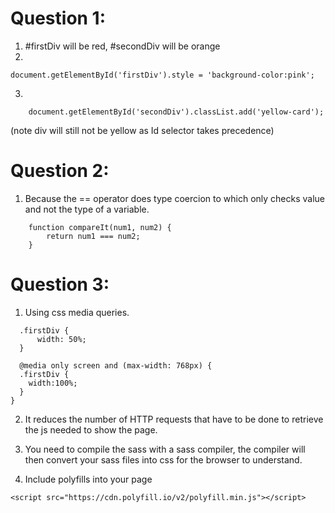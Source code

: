 # Question 1:
1. 
	#firstDiv will be red, #secondDiv will be orange
2. 
```
document.getElementById('firstDiv').style = 'background-color:pink';
```
3.
```
	document.getElementById('secondDiv').classList.add('yellow-card'); 
```
(note div will still not be yellow as Id selector takes precedence)

# Question 2:
1. 
	Because the == operator does type coercion to which only checks value and not the type of a variable.

```
	function compareIt(num1, num2) {
	    return num1 === num2;
	}
```

# Question 3:
1. 
	Using css media queries.
  ```
	.firstDiv {
		width: 50%;
	}

	@media only screen and (max-width: 768px) {	 
    .firstDiv {		
      width:100%;		
    }
  }
```
2. 
	It reduces the number of HTTP requests that have to be done to retrieve the js needed to show the page.

3.
	You need to compile the sass with a sass compiler, the compiler will then convert your sass files into css for the browser to understand.
4.
	Include polyfills into your page 
  ```
  <script src="https://cdn.polyfill.io/v2/polyfill.min.js"></script>
  ```
